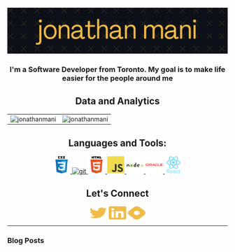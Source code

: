 ![Jonathan Banner](/JonathanManiGithub.jpg?raw=true "Jonathan Banner")

<h3 align="center">I'm a Software Developer from Toronto. My goal is to make life easier for the people around me</h2>

<h2 align="center">Data and Analytics</h2>
<div align="center">
<table>
<tr>
<td width="50%">
<img src="https://github-readme-streak-stats.herokuapp.com?user=jonathanmani&date_format=M%20j%5B%2C%20Y%5D&ring=F5B033&background=0D1117&stroke=807981&currStreakNum=F5B033&sideNums=F5B033&currStreakLabel=DD8803&sideLabels=DD8803&dates=DDDDDD&border=DDDDDD&border_radius=0&hide_border=true" alt="jonathanmani" />
</td>
<td width="50%">
<img src="https://github-readme-stats.vercel.app/api?username=jonathanmani&show_icons=true&title_color=f5b033&text_color=fffafa&bg_color=0d1117&icon_color=f5b033&border_color=DDDDDD&hide_rank=true&border_radius=0&hide_title=true&hide_border=truelocale=en" alt="jonathanmani" />
</td>
</tr>
</table>
</div>

<h2 align="center">Languages and Tools:</h3>
<p align="center"> <a href="https://www.w3schools.com/css/" target="_blank" rel="noreferrer"> <img src="https://raw.githubusercontent.com/devicons/devicon/master/icons/css3/css3-original-wordmark.svg" alt="css3" width="40" height="40"/> </a> <a href="https://git-scm.com/" target="_blank" rel="noreferrer"> <img src="https://www.vectorlogo.zone/logos/git-scm/git-scm-icon.svg" alt="git" width="40" height="40"/> </a> <a href="https://www.w3.org/html/" target="_blank" rel="noreferrer"> <img src="https://raw.githubusercontent.com/devicons/devicon/master/icons/html5/html5-original-wordmark.svg" alt="html5" width="40" height="40"/> </a> <a href="https://developer.mozilla.org/en-US/docs/Web/JavaScript" target="_blank" rel="noreferrer"> <img src="https://raw.githubusercontent.com/devicons/devicon/master/icons/javascript/javascript-original.svg" alt="javascript" width="40" height="40"/> </a> <a href="https://nodejs.org" target="_blank" rel="noreferrer"> <img src="https://raw.githubusercontent.com/devicons/devicon/master/icons/nodejs/nodejs-original-wordmark.svg" alt="nodejs" width="40" height="40"/> </a> <a href="https://www.oracle.com/" target="_blank" rel="noreferrer"> <img src="https://raw.githubusercontent.com/devicons/devicon/master/icons/oracle/oracle-original.svg" alt="oracle" width="40" height="40"/> </a> <a href="https://reactjs.org/" target="_blank" rel="noreferrer"> <img src="https://raw.githubusercontent.com/devicons/devicon/master/icons/react/react-original-wordmark.svg" alt="react" width="40" height="40"/> </a> </p>

<h2 align="center">Let's Connect</h3>
<p align="center">
<a href="https://twitter.com/jonathanmani_" target="blank"><img align="center" src="twitter.svg" height="30" width="40"/></a>
<a href="https://www.linkedin.com/in/jonathan-mani/" target="blank"><img align="center" src="linkedin.svg" height="30" width="40"></a>
<a href="https://jonathanmani.hashnode.dev/" target="blank"><img align="center" src="hashnode.svg" height="30" width="40"></a>
</p>

<hr>

### Blog Posts
<!-- BLOG-POST-LIST:START -->
<!-- BLOG-POST-LIST:END -->






